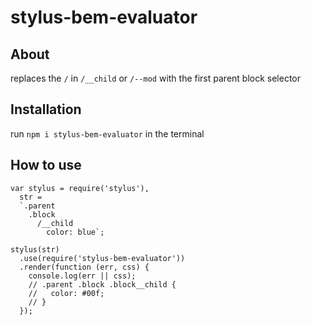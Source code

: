 # stylus-bem-evaluator

## About
replaces the `/` in `/__child` or `/--mod` with the first parent block selector

## Installation
run `npm i stylus-bem-evaluator` in the terminal

## How to use
```
var stylus = require('stylus'),
  str =
  `.parent 
    .block
      /__child
        color: blue`;

stylus(str)
  .use(require('stylus-bem-evaluator'))
  .render(function (err, css) {
    console.log(err || css);
    // .parent .block .block__child {
    //   color: #00f;
    // }
  });
```